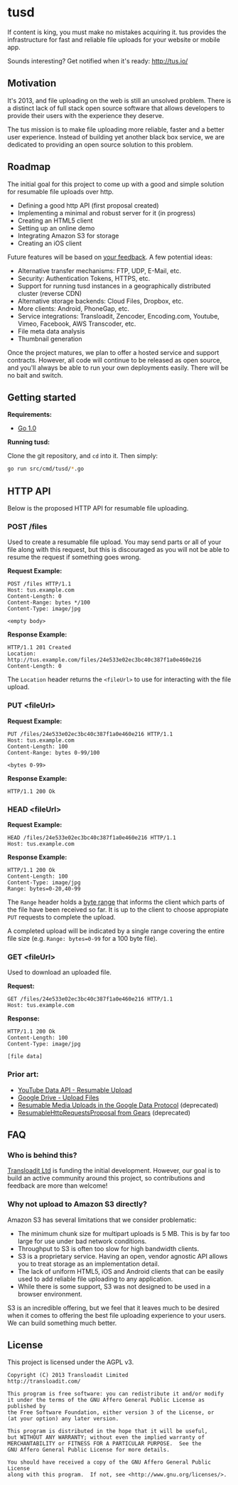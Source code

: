 # tusd

If content is king, you must make no mistakes acquiring it. tus provides the
infrastructure for fast and reliable file uploads for your website or mobile
app.

Sounds interesting? Get notified when it's ready: http://tus.io/

## Motivation

It's 2013, and file uploading on the web is still an unsolved problem. There is
a distinct lack of full stack open source software that allows developers to
provide their users with the experience they deserve.

The tus mission is to make file uploading more reliable, faster and a better
user experience. Instead of building yet another black box service, we are
dedicated to providing an open source solution to this problem.

## Roadmap

The initial goal for this project to come up with a good and simple solution
for resumable file uploads over http.

* Defining a good http API (first proposal created)
* Implementing a minimal and robust server for it (in progress)
* Creating an HTML5 client
* Setting up an online demo
* Integrating Amazon S3 for storage
* Creating an iOS client

Future features will be based on [your
feedback](https://github.com/tus/tusd/issues/new). A few potential ideas:

* Alternative transfer mechanisms: FTP, UDP, E-Mail, etc.
* Security: Authentication Tokens, HTTPS, etc.
* Support for running tusd instances in a geographically distributed cluster
  (reverse CDN)
* Alternative storage backends: Cloud Files, Dropbox, etc.
* More clients: Android, PhoneGap, etc.
* Service integrations: Transloadit, Zencoder, Encoding.com, Youtube, Vimeo, Facebook, AWS
  Transcoder, etc.
* File meta data analysis
* Thumbnail generation

Once the project matures, we plan to offer a hosted service and support
contracts. However, all code will continue to be released as open source, and
you'll always be able to run your own deployments easily. There will be no bait
and switch.


## Getting started

**Requirements:**

* [Go 1.0](http://golang.org/)

**Running tusd:**

Clone the git repository, and `cd` into it. Then simply:

```bash
go run src/cmd/tusd/*.go
```

## HTTP API

Below is the proposed HTTP API for resumable file uploading.

### POST /files

Used to create a resumable file upload. You may send parts or all of your file
along with this request, but this is discouraged as you will not be able to
resume the request if something goes wrong.

**Request Example:**

```
POST /files HTTP/1.1
Host: tus.example.com
Content-Length: 0
Content-Range: bytes */100
Content-Type: image/jpg
```
```
<empty body>
```

**Response Example:**

```
HTTP/1.1 201 Created
Location: http://tus.example.com/files/24e533e02ec3bc40c387f1a0e460e216
Content-Length: 0
```

The `Location` header returns the `<fileUrl>` to use for interacting with the
file upload.

### PUT \<fileUrl\>

**Request Example:**

```
PUT /files/24e533e02ec3bc40c387f1a0e460e216 HTTP/1.1
Host: tus.example.com
Content-Length: 100
Content-Range: bytes 0-99/100
```
```
<bytes 0-99>
```

**Response Example:**
```
HTTP/1.1 200 Ok
```

### HEAD \<fileUrl\>

**Request Example:**

```
HEAD /files/24e533e02ec3bc40c387f1a0e460e216 HTTP/1.1
Host: tus.example.com
```

**Response Example:**
```
HTTP/1.1 200 Ok
Content-Length: 100
Content-Type: image/jpg
Range: bytes=0-20,40-99
```

The `Range` header holds a [byte
range](http://www.w3.org/Protocols/rfc2616/rfc2616-sec14.html#sec14.35.1) that
informs the client which parts of the file have been received so far. It is
up to the client to choose appropiate `PUT` requests to complete the upload.

A completed upload will be indicated by a single range covering the entire file
size (e.g. `Range: bytes=0-99` for a 100 byte file).

### GET \<fileUrl\>

Used to download an uploaded file.

**Request:**

```
GET /files/24e533e02ec3bc40c387f1a0e460e216 HTTP/1.1
Host: tus.example.com
```

**Response:**

```
HTTP/1.1 200 Ok
Content-Length: 100
Content-Type: image/jpg
```
```
[file data]
```

### Prior art:

* [YouTube Data API - Resumable Upload](https://developers.google.com/youtube/v3/guides/using_resumable_upload_protocol)
* [Google Drive - Upload Files](https://developers.google.com/drive/manage-uploads)
* [Resumable Media Uploads in the Google Data Protocol](https://developers.google.com/gdata/docs/resumable_upload) (deprecated)
* [ResumableHttpRequestsProposal from Gears](http://code.google.com/p/gears/wiki/ResumableHttpRequestsProposal) (deprecated)

## FAQ

### Who is behind this?

[Transloadit Ltd](http://transloadit.com/) is funding the initial development.
However, our goal is to build an active community around this project, so
contributions and feedback are more than welcome!

### Why not upload to Amazon S3 directly?

Amazon S3 has several limitations that we consider problematic:

* The minimum chunk size for multipart uploads is 5 MB. This is by far too
  large for use under bad network conditions.
* Throughput to S3 is often too slow for high bandwidth clients.
* S3 is a proprietary service. Having an open, vendor agnostic API allows
  you to treat storage as an implementation detail.
* The lack of uniform HTML5, iOS and Android clients that can be easily used
  to add reliable file uploading to any application.
* While there is some support, S3 was not designed to be used in a browser
  environment.

S3 is an incredible offering, but we feel that it leaves much to be desired
when it comes to offering the best file uploading experience to your users. We
can build something much better.

## License

This project is licensed under the AGPL v3.

```
Copyright (C) 2013 Transloadit Limited
http://transloadit.com/

This program is free software: you can redistribute it and/or modify
it under the terms of the GNU Affero General Public License as published by
the Free Software Foundation, either version 3 of the License, or
(at your option) any later version.

This program is distributed in the hope that it will be useful,
but WITHOUT ANY WARRANTY; without even the implied warranty of
MERCHANTABILITY or FITNESS FOR A PARTICULAR PURPOSE.  See the
GNU Affero General Public License for more details.

You should have received a copy of the GNU Affero General Public License
along with this program.  If not, see <http://www.gnu.org/licenses/>.
```

